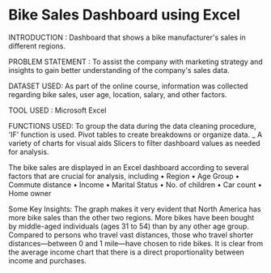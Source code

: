 # Bike Sales Dashboard using Excel

INTRODUCTION : Dashboard that shows a bike manufacturer's sales in different regions.

PROBLEM STATEMENT : To assist the company with marketing strategy and insights to gain better understanding of the company's sales data.

DATASET USED: As part of the online course, information was collected regarding bike sales, user age, location, salary, and other factors.

TOOL USED : Microsoft Excel 

FUNCTIONS USED:
To group the data during the data cleaning procedure, 'IF' function is used. 
Pivot tables to create breakdowns or organize data. _ A variety of charts for visual aids
Slicers to filter dashboard values as needed for analysis. 

The bike sales are displayed in an Excel dashboard according to several factors that are crucial for analysis, including
•	Region
•	Age Group
•	Commute distance
•	Income
•	Marital Status
•	No. of children
•	Car count
•	Home owner

Some Key Insights:
The graph makes it very evident that North America has more bike sales than the other two regions. 
More bikes have been bought by middle-aged individuals (ages 31 to 54) than by any other age group. 
Compared to persons who travel vast distances, those who travel shorter distances—between 0 and 1 mile—have chosen to ride bikes. 
It is clear from the average income chart that there is a direct proportionality between income and purchases.
